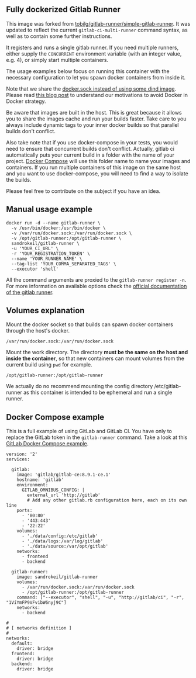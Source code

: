 Fully dockerized Gitlab Runner
------------------------------
This image was forked from [tobilg/gitlab-runner/simple-gitlab-runner](https://github.com/tobilg/gitlab-runner). It was
 updated to reflect the current `gitlab-ci-multi-runner` command syntax, as well as to contain some further instructions.

It registers and runs a single gitlab runner. If you need multiple runners, either supply the `CONCURRENT` environment 
variable (with an integer value, e.g. 4), or simply start multiple containers.

The usage examples below focus on running this container with the necessary configuration to let you
spawn docker containers from inside it.

Note that we share the [docker.sock instead of using some dind image](https://gitlab.com/gitlab-org/gitlab-ce/issues/17769). 
Please read [this blog post](https://jpetazzo.github.io/2015/09/03/do-not-use-docker-in-docker-for-ci/) to understand 
our motivations to avoid Docker in Docker strategy.

Be aware that images are built in the host. This is great because it allows you to share the images cache and run your 
builds faster. Take care to you always include dynamic tags to your inner docker builds so that parallel builds don't conflict.

Also take note that if you use docker-compose in your tests, you would need to ensure that concurrent builds don't 
conflict. Actually, gitlab ci automatically puts your current build in a folder with the name of your project. 
[Docker Compose](https://docs.docker.com/compose/) will use this folder name to name your images and containers. 
If you run multiple containers of this image on the same host and you want to use docker-compose, you will need to find 
a way to isolate the builds. 

Please feel free to contribute on the subject if you have an idea.

## Manual usage example

```
docker run -d --name gitlab-runner \
  -v /usr/bin/docker:/usr/bin/docker \
  -v /var/run/docker.sock:/var/run/docker.sock \
  -v /opt/gitlab-runner:/opt/gitlab-runner \
  sandrokeil/gitlab-runner \
  -u 'YOUR_CI_URL' \
  -r 'YOUR_REGISTRATION_TOKEN' \
  --name 'YOUR_RUNNER_NAME' \
  --tag-list 'YOUR_COMMA_SEPARATED_TAGS' \
  --executor 'shell'
```

All the command arguments are proxied to the `gitlab-runner register -n`. For more information on available options check 
the [official documentation of the gitlab runner](https://gitlab.com/gitlab-org/gitlab-ci-multi-runner/tree/master/docs).


## Volumes explanation

Mount the docker socket so that builds can spawn docker containers through the host's docker.
```
/var/run/docker.sock:/var/run/docker.sock
```

Mount the work directory. The directory **must be the same on the host and inside the container**, so that new containers can mount volumes from the current build using `pwd` for example.

```
/opt/gitlab-runner:/opt/gitlab-runner
```

We actually do no recommend mounting the config directory /etc/gitlab-runner as this container is intended to be 
ephemeral and run a single runner.

## Docker Compose example

This is a full example of using GitLab and GitLab CI. You have only to replace the GitLab token in the `gitlab-runner` command.
Take a look at this [GitLab Docker Compose example](https://github.com/sameersbn/docker-gitlab).

```
version: '2'
services:

  gitlab:
    image: 'gitlab/gitlab-ce:8.9.1-ce.1'
    hostname: 'gitlab'
    environment:
      GITLAB_OMNIBUS_CONFIG: |
        external_url 'http://gitlab'
        # Add any other gitlab.rb configuration here, each on its own line
    ports:
      - '80:80'
      - '443:443'
      - '22:22'
    volumes:
      - './data/config:/etc/gitlab'
      - './data/logs:/var/log/gitlab'
      - './data/source:/var/opt/gitlab'
    networks:
      - frontend
      - backend

  gitlab-runner:
    image: sandrokeil/gitlab-runner
    volumes:
      - /var/run/docker.sock:/var/run/docker.sock
      - /opt/gitlab-runner:/opt/gitlab-runner
    command: ["--executor", "shell", "-u", "http://gitlab/ci", "-r", "1ViYmFP9VFvibW6nyj9C"]
    networks:
      - backend

#
# [ networks definition ]
#
networks:
  default:
    driver: bridge
  frontend:
    driver: bridge
  backend:
    driver: bridge
```
